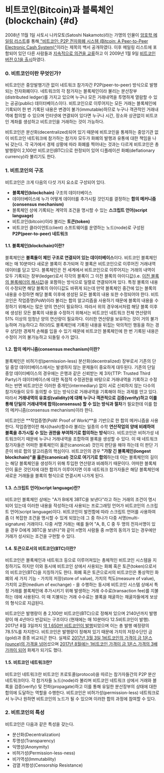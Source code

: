 # 비트코인\(Bitcoin\)과 블록체인\(blockchain\) {#d}

2008년 11월 1일 사토시 나카모토\(Satoshi Nakamoto\)라는 가명의 인물이 [암호학 메일링 리스트](http://satoshi.nakamotoinstitute.org/emails/cryptography/1/#selection-14.11-51.41)를 통해[ "비트코인: P2P 전자화폐 시스템 \(Bitcoin: A Peer-to-Peer Electronic Cash System\)"](http://www.bitcoin.org/bitcoin.pdf)이라는 제목의 백서 공개하였다. 이후 메일링 리스트에 포함되어 있던 다른 사람들과 [지속적으로 의견을 교류](http://satoshi.nakamotoinstitute.org/emails/cryptography/)하고 이 2009년 1월 9일 [비트코인 버전 0.1을 출시](http://satoshi.nakamotoinstitute.org/emails/cryptography/16/#selection-19.39-23.43)하였다.

### 0. 비트코인이란 무엇인가?

비트코인은 중앙발행기관 없이 네트워크 참가자간 P2P\(peer-to-peer\) 방식으로 발행되는 전자화폐이다. 네트워크의 각 참가자는 블록체인이라 불리는 분산장부\(distributed ledger\)를 가지고 있으며 누구나 모든 거래내역을 투명하게 열람할 수 있는 공공\(public\) 데이터베이스이다. 비트코인으로 이루어지는 모든 거래는 블록체인에 기록되어 한 번 기록된 내용은 변경이 불가\(immutable\)하므로 누구나 객관적인 거래내역에 합의할 수 있으며 인터넷에 연결되어 있다면 누구나 시간, 장소와 상관없이 비트코인 계좌를 생성하고 비트코인을 거래하는 것이 가능하다.

비트코인은 분산화\(decentralized\)되어 있기 때문에 비트코인을 통제하는 중앙기관 없이 비트코인 네트워크에 참가하는 참가자 모두가 화폐의 발행과 유통에 대한 책임을 나눠 갖는다. 각 국가에서 경제 상황에 따라 화폐를 찍어내는 것과는 다르게 비트코인은 총 발행량이 2,100만 비트코인\(BTC\)으로 한정되어 있어 디플레이션 화폐\(deflationary currency\)라 불리기도 한다.

### 1. 비트코인의 구조

비트코인은 크게 다음의 다섯 가지 요소로 구성되어 있다.

* **블록체인\(blockchain\)** 구조의 데이터베이스
* 데이터베이스에 누가 어떻게 데이터를 추가시킬 것인지를 결정하는 **합의 메커니즘\(consensus mechanism\)**
* 블록체인 상에 기록되는 계약의 조건을 명시할 수 있는 **스크립트 언어\(script language\)** 
* 비트코인\(bitcoin\)이라 불리는 **토큰\(token\)**
* 비트코인 클라이언트\(client\) 소프트웨어를 운영하는 노드\(node\)로 구성된 **P2P\(peer-to-peer\) 네트워크**

#### 1.1. 블록체인\(blockchain\)이란?

블록체인은 **블록들이 체인 구조로 연결되어 있는 데이터베이스**이다. 비트코인 블록체인에는 매 10분마다 새로운 블록이 추가되며 각 블록은 비트코인으로 이루어진 거래내역 데이터를 담고 있다. 블록체인은 전 세계에서 비트코인으로 이루어지는 거래의 내역이 모두 기록되는 장부\(ledger\)로서 각각의 블록이 그 이전 블록의 아이디값\(i.e. [이전 블록의 블록헤더의 해시값](https://bitcoin.org/en/developer-reference#block-chain)\)을 포함하는 방식으로 일렬로 연결되어져 있다. 특정 블록의 내용이 수정되면 해당 블록의 아이디값도 바뀌게 되는데 만약 블록체인 중간에 있는 블록의 내용을 수정하면 해당 블록 이후에 생성된 모든 블록의 내용 또한 수정되어야 한다. 비트코인은 작업증명\(PoW\)이라 불리는 합의 알고리즘을 사용하기 때문에 블록의 내용을 수정하기 위해서는 많은 양의 연산이 필요하다. 따라서 위의 경우에서처럼 해당 블록 이후에 생성된 모든 블록의 내용을 수정하기 위해서는 비트코인 네트워크 전체 연산량의 51% 이상의 엄청난 양의 연산량이 필요하다. 이러한 연산량을 보유하는 것이 거의 불가능하며 가능하다고 하더라도 블록체인에 기록된 내용을 뒤집는 악의적인 행동을 하는 경우 상당한 경제적 손해를 입을 수 있기 때문에 비트코인 블록체인에 한 번 기록된 내용은 수정이 거의 불가능하고 되돌릴 수가 없다.

#### 1.2. 합의 메커니즘\(consensus mechanism\)이란?

블록체인은 비허가성\(permission-less\) 분산화\(decentralized\) 장부로서 기존의 단일 중앙 데이터베이스에서는 발생하지 않는 문제들이 중요하게 대두된다. 기존의 단일 중앙 데이터베이스의 경우에는 은행과 같은 신뢰받는 제 3자\(TTP: Trusted Third Party\)가 데이터베이스에 대한 독점적 수정권한을 바탕으로 거래내역을 기록하고 수정하는 반면 비트코인은 이러한 중개인\(intermediary\) 없이 서로 신뢰하지 않는 다수의 참가자들이 모두 동의할 수 있는 방식으로 거래내역을 기록해야 하는 과제를 안고 있다. 따라서 **거래내역의 유효성\(validity\)에 대해 누구나 객관적으로 검증\(verify\)하고 이를 통해 단일의 거래내역에 합의\(consensus\) 할 수 있는 방식과 절차**가 필요한데 이를 합의 메커니즘\(consensus mechanism\)이라 한다.

비트코인은 **작업증명\(PoW: Proof of Work\)**을 기반으로 한 합의 메커니즘을 사용한다. 작업증명이란 해시\(hash\)함수라 불리는 일종의 수학 **연산작업의 양에 비례하여 블록을 추가시킬 수 있는 권한을 부여하기로 합의하는 방식**이다. 비트코인은 비허가성 네트워크이기 때문에 누구나 거래내역을 조합하여 블록을 생성할 수 있다. 이 때 네트워크 참가자들은 어떠한 블록체인이 옳은\(canonical\) 것인지 판단을 해야 하는데 이 판단 기준이 바로 합의 알고리즘의 핵심이다. 비트코인의 경우 **"가장 긴 블록체인\(longest blockchain\)"을 옳은\(canonical\) 것으로 여기기로 합의**하는데 이는 블록체인의 길이는 해당 블록체인을 생성하기 위해 투입한 연산량과 비례하기 때문이다. 어떠한 블록체인이 옳은 것인지에 대한 합의가 이루어지면 이후 네트워크 참가자들은 해당 블록체인에 새로운 거래들을 블록의 형식으로 연결시켜 나가게 된다.

#### 1.3. 스크립트 언어\(script language\)란?

비트코인 블록체인 상에는 "A가 B에게 3BTC을 보낸다"라고 하는 거래의 조건이 명시되어 있는데 이러한 내용을 작성하는데 사용되는 프로그래밍 언어가 비트코인의 스크립트 언어\(script language\)이다. 비트코인이 발전함에 따라 스크립트 언어를 사용하여 좀 더 복잡한 조건을 명시할 수 있게 되었는데 그 중 하나가 다중 서명\(multi-signature\) 거래이다. 다중 서명 거래는 예를 들어 "A, B, C 중 두 명의 전자서명이 있을 경우 D에게 3BTC을 보낸다"와 같이 n명의 사람들 중 m명의 동의가 있는 경우에만 거래가 성사되는 조건을 구현할 수 있다.

#### 1.4. 토큰으로서의 비트코인\(BTC\)이란?

비트코인은 블록체인과 네트워크 등으로 이루어져있는 총체적인 비트코인 시스템을 지칭하기도 하지만 이와 동시에 비트코인 상에서 사용되는 화폐 혹은 토큰\(token\)으로서의 비트코인\(BTC\)을 지칭하기도 한다. 화폐 혹은 토큰으로서의 비트코인은 통상적인 화폐의 세 가지 기능 - 가치의 저장\(store of value\), 가치의 척도\(measure of value\), 가치의 교환\(medium of exchange\) - 을 수행하는 동시에 비트코인 시스템 상에서 특정 거래를 블록체인에 추가시키기 위해 발생하는 거래 수수료\(transaction fee\)를 지불하는 데에 사용된다. 이 때 지불되는 거래 수수료는 블록을 채굴하는 채굴자들에게 보상의 형식으로 지급된다.

비트코인은 발행량이 총 2,100만 비트코인\(BTC\)으로 정해져 있으며 2140년까지 발행량이 매 4년마다 반감되는 구조이다 \(현재에는 매 10분마다 12.5비트코인이 발행\). 2017년 8월 3일까지 [약 1,650만 비트코인이 발행](http://www.bitcoinblockhalf.com/)되었으며 이는 총 발행 예정량의 78.5%를 차지한다. 비트코인은 발행량이 정해져 있기 때문에 가치의 저장수단인 금\(gold\)과 종종 비교되곤 한다. 실제로 [2017년 3월 3일 1비트코인의 가격이 금 1온스\(ounce\)의 가격을 넘어](http://money.cnn.com/2017/03/03/investing/bitcoin-gold-price-value/index.html)섰으며 [2017년 8월에는 1비트코인 가격이 금 1온스 가격의 3배 가까이 되어](https://www.coindesk.com/bitcoin-is-now-worth-nearly-3-times-as-much-as-gold/) 화제가 되기도 했다.

#### 1.5. 비트코인 네트워크란?

비트코인 네트워크란 비트코인 프로토콜\(protocol\)을 따르는 참가자들간의 P2P 분산 네트워크이다. 각 참가자들 노드\(node\)라 불리며 비트코인 네트워크 상에서 거래와 블록을 검증\(verify\) 및 전파\(propagate\)하고 이를 통해 유일한 분산장부의 상태에 대한 합의에 도달하는 역할을 수행한다. 비트코인은 비허가성\(permission-less\) 네트워크로서 누구나 원하면 비트코인의 노드가 될 수 있으며 이러한 합의 과정에 참여할 수 있다.

### 2. 비트코인의 특성

비트코인은 다음과 같은 특성을 갖는다.

* 분산화\(Decentralization\)
* 투명성\(Transparency\)
* 익명성\(Anonymity\)
* 비허가성\(Permission-less-ness\)
* 비가역성\(Immutability\)
* 검열 저항성\(Censorship Resistance\)



